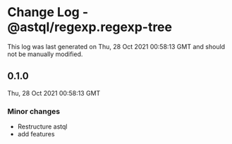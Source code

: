 # Change Log - @astql/regexp.regexp-tree

This log was last generated on Thu, 28 Oct 2021 00:58:13 GMT and should not be manually modified.

## 0.1.0
Thu, 28 Oct 2021 00:58:13 GMT

### Minor changes

- Restructure astql
- add features

